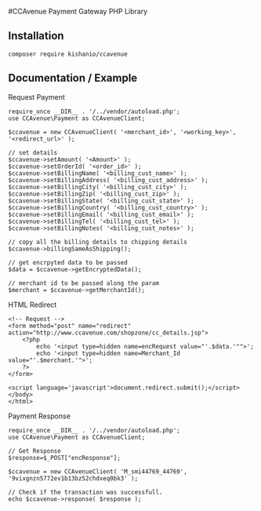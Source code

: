 
#CCAvenue Payment Gateway PHP Library

## Installation

```
composer require kishanio/ccavenue
```

## Documentation / Example

Request Payment

	require_once __DIR__ . '/../vendor/autoload.php'; 
	use CCAvenue\Payment as CCAvenueClient;

	$ccavenue = new CCAvenueClient( '<merchant_id>', '<working_key>', '<redirect_url>' );

	// set details 
	$ccavenue->setAmount( '<Amount>' );
	$ccavenue->setOrderId( '<order_id>' );
	$ccavenue->setBillingName( '<billing_cust_name>' );
	$ccavenue->setBillingAddress( '<billing_cust_address>' );
	$ccavenue->setBillingCity( '<billing_cust_city>' );
	$ccavenue->setBillingZip( '<billing_cust_zip>' );
	$ccavenue->setBillingState( '<billing_cust_state>' );
	$ccavenue->setBillingCountry( '<billing_cust_country>' );
	$ccavenue->setBillingEmail( '<billing_cust_email>' );
	$ccavenue->setBillingTel( '<billing_cust_tel>' );
	$ccavenue->setBillingNotes( '<billing_cust_notes>' );

	// copy all the billing details to chipping details
	$ccavenue->billingSameAsShipping();

	// get encrpyted data to be passed
	$data = $ccavenue->getEncryptedData();

	// merchant id to be passed along the param
	$merchant = $ccavenue->getMerchantId();
	

HTML Redirect

	<!-- Request -->
	<form method="post" name="redirect" action="http://www.ccavenue.com/shopzone/cc_details.jsp"> 
		<?php
			echo '<input type=hidden name=encRequest value="'.$data.'"">';
			echo '<input type=hidden name=Merchant_Id value="'.$merchant.'">';
		?>
	</form>

	<script language='javascript'>document.redirect.submit();</script>
	</body>
	</html>


Payment Response

	require_once __DIR__ . '/../vendor/autoload.php'; 
	use CCAvenue\Payment as CCAvenueClient;

	// Get Response
	$response=$_POST["encResponse"];	

	$ccavenue = new CCAvenueClient( 'M_smi44769_44769', '9vixgnzn5772ev1b13bz52chdxeq0bk3' );

	// Check if the transaction was successfull.
	echo $ccavenue->response( $response );

